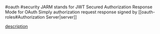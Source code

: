 #oauth #security 
JARM stands for JWT Secured Authorization Response Mode for OAuth
Simply authorization request response signed by [[oauth-roles#Authorization Server|server]]

[description](https://openid.net/specs/oauth-v2-jarm.html)